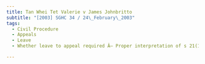 ```yaml
---
title: Tan Whei Tet Valerie v James Johnbritto 
subtitle: "[2003] SGHC 34 / 24\_February\_2003"
tags:
  - Civil Procedure
  - Appeals
  - Leave
  - Whether leave to appeal required Â– Proper interpretation of s 21(1) Supreme Court of Judicature Act (Cap 322).

---
```


